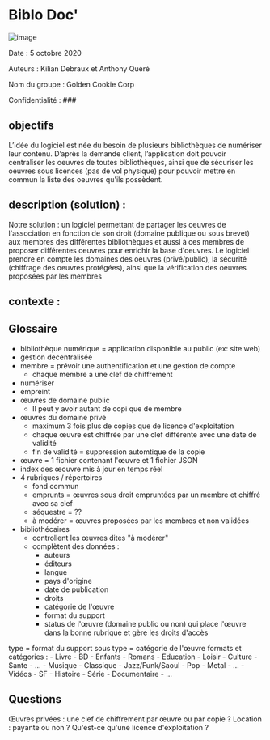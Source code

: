 # Biblo Doc'


![image](https://images.adagio.com/images2/custom_blends/117606.jpg)

Date : 5 octobre 2020 

Auteurs : Kilian Debraux et Anthony Quéré 

Nom du groupe : Golden Cookie Corp 

Confidentialité : ###



## objectifs  
L’idée du logiciel est née du besoin de plusieurs bibliothèques de numériser leur contenu. D’après la demande client, l’application  doit pouvoir centraliser les oeuvres de toutes bibliothèques, ainsi que de sécuriser les oeuvres sous licences (pas de vol physique) pour pouvoir mettre en commun la liste des oeuvres qu'ils possèdent.

## description (solution) :
Notre solution : un logiciel permettant de partager les oeuvres de l'association en fonction de son droit (domaine publique ou sous brevet) aux membres des différentes bibliothèques et aussi à ces membres de proposer différentes oeuvres pour enrichir la base d'oeuvres. Le logiciel prendre en compte les domaines des oeuvres (privé/public), la sécurité (chiffrage des oeuvres protégées), ainsi que la vérification des oeuvres proposées par les membres

## contexte : 



## Glossaire
- bibliothèque numérique = application disponible au public (ex: site web)
- gestion decentralisée 
- membre = prévoir une authentification et une gestion de compte
    - chaque membre a une clef de chiffrement
- numériser
- empreint
- œuvres de domaine public
    - Il peut y avoir autant de copi que de membre
- œuvres du domaine privé
    - maximum 3 fois plus de copies que de licence d'exploitation
    - chaque œuvre est chiffrée par une clef différente avec une date de validité
    - fin de validité = suppression automtique de la copie
- œuvre = 1 fichier contenant l'œuvre et 1 fichier JSON
- index des œouvre mis à jour en temps réel
- 4 rubriques / répertoires
    - fond commun
    - emprunts = œuvres sous droit empruntées par un membre et chiffré avec sa clef
    - séquestre = ??
    - à modérer = œuvres proposées par les membres et non validées
- bibliothécaires
    - controllent les œuvres dites "à modérer"
    - complètent des données :
        - auteurs
        - éditeurs
        - langue
        - pays d'origine
        - date de publication
        - droits
        - catégorie de l'œuvre
        - format du support
        - status de l'œuvre (domaine public ou non) qui place l'œuvre dans la bonne rubrique et gère les droits d'accès

type = format du support
sous type = catégorie de l'œuvre
formats et catégories :
    - Livre
        - BD
        - Enfants
        - Romans
        - Education
        - Loisir
        - Culture
        - Sante
        - ...
    - Musique
        - Classique
        - Jazz/Funk/Saoul
        - Pop
        - Metal
        - ...
    - Vidéos
        - SF
        - Histoire
        - Série
        - Documentaire
        - ...




    
## Questions
Œuvres privées : une clef de chiffrement par œuvre ou par copie ?
Location : payante ou non ?
Qu'est-ce qu'une licence d'exploitation ?
